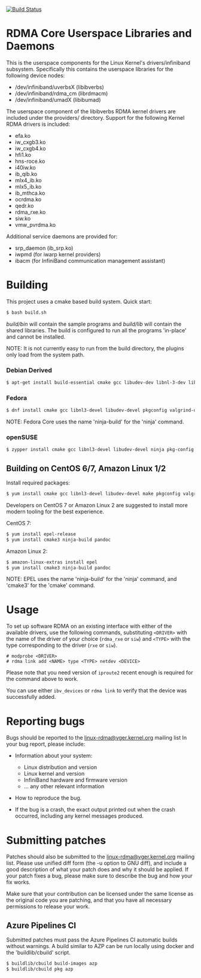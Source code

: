 [![Build Status](https://dev.azure.com/ucfconsort/rdma-core/_apis/build/status/linux-rdma.rdma-core?branchName=master)](https://dev.azure.com/ucfconsort/rdma-core/_build/latest?definitionId=2&branchName=master)

# RDMA Core Userspace Libraries and Daemons

This is the userspace components for the Linux Kernel's drivers/infiniband
subsystem. Specifically this contains the userspace libraries for the
following device nodes:

 - /dev/infiniband/uverbsX (libibverbs)
 - /dev/infiniband/rdma_cm (librdmacm)
 - /dev/infiniband/umadX (libibumad)

The userspace component of the libibverbs RDMA kernel drivers are included
under the providers/ directory. Support for the following Kernel RDMA drivers
is included:

 - efa.ko
 - iw_cxgb3.ko
 - iw_cxgb4.ko
 - hfi1.ko
 - hns-roce.ko
 - i40iw.ko
 - ib_qib.ko
 - mlx4_ib.ko
 - mlx5_ib.ko
 - ib_mthca.ko
 - ocrdma.ko
 - qedr.ko
 - rdma_rxe.ko
 - siw.ko
 - vmw_pvrdma.ko

Additional service daemons are provided for:
 - srp_daemon (ib_srp.ko)
 - iwpmd (for iwarp kernel providers)
 - ibacm (for InfiniBand communication management assistant)

# Building

This project uses a cmake based build system. Quick start:

```sh
$ bash build.sh
```

*build/bin* will contain the sample programs and *build/lib* will contain the
shared libraries. The build is configured to run all the programs 'in-place'
and cannot be installed.

NOTE: It is not currently easy to run from the build directory, the plugins
only load from the system path.

### Debian Derived

```sh
$ apt-get install build-essential cmake gcc libudev-dev libnl-3-dev libnl-route-3-dev ninja-build pkg-config valgrind python3-dev cython3 python3-docutils pandoc
```

### Fedora

```sh
$ dnf install cmake gcc libnl3-devel libudev-devel pkgconfig valgrind-devel ninja-build python3-devel python3-Cython python3-docutils pandoc
```

NOTE: Fedora Core uses the name 'ninja-build' for the 'ninja' command.

### openSUSE

```sh
$ zypper install cmake gcc libnl3-devel libudev-devel ninja pkg-config valgrind-devel python3-devel python3-Cython python3-docutils pandoc
```

## Building on CentOS 6/7, Amazon Linux 1/2

Install required packages:

```sh
$ yum install cmake gcc libnl3-devel libudev-devel make pkgconfig valgrind-devel
```

Developers on CentOS 7 or Amazon Linux 2 are suggested to install more modern
tooling for the best experience.

CentOS 7:

```sh
$ yum install epel-release
$ yum install cmake3 ninja-build pandoc
```

Amazon Linux 2:

```sh
$ amazon-linux-extras install epel
$ yum install cmake3 ninja-build pandoc
```

NOTE: EPEL uses the name 'ninja-build' for the 'ninja' command, and 'cmake3'
for the 'cmake' command.

# Usage

To set up software RDMA on an existing interface with either of the available
drivers, use the following commands, substituting `<DRIVER>` with the name of
the driver of your choice (`rdma_rxe` or `siw`) and `<TYPE>` with the type
corresponding to the driver (`rxe` or `siw`).

```
# modprobe <DRIVER>
# rdma link add <NAME> type <TYPE> netdev <DEVICE>
```

Please note that you need version of `iproute2` recent enough is required for the
command above to work.

You can use either `ibv_devices` or `rdma link` to verify that the device was
successfully added.

# Reporting bugs

Bugs should be reported to the <linux-rdma@vger.kernel.org> mailing list
In your bug report, please include:

 * Information about your system:
   - Linux distribution and version
   - Linux kernel and version
   - InfiniBand hardware and firmware version
   - ... any other relevant information

 * How to reproduce the bug.

 * If the bug is a crash, the exact output printed out when the crash
   occurred, including any kernel messages produced.

# Submitting patches

Patches should also be submitted to the <linux-rdma@vger.kernel.org>
mailing list.  Please use unified diff form (the -u option to GNU diff),
and include a good description of what your patch does and why it should
be applied.  If your patch fixes a bug, please make sure to describe the
bug and how your fix works.

Make sure that your contribution can be licensed under the same
license as the original code you are patching, and that you have all
necessary permissions to release your work.

## Azure Pipelines CI

Submitted patches must pass the Azure Pipelines CI automatic builds without
warnings.  A build similar to AZP can be run locally using docker and the
'buildlib/cbuild' script.

```sh
$ buildlib/cbuild build-images azp
$ buildlib/cbuild pkg azp
```
